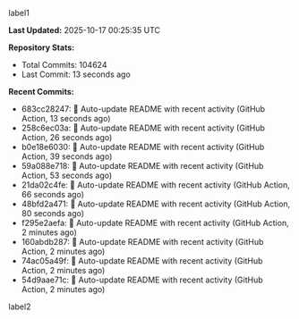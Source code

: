 
label1 
<!-- ACTIVITY_START -->
**Last Updated:** 2025-10-17 00:25:35 UTC

**Repository Stats:**
- Total Commits: 104624
- Last Commit: 13 seconds ago

**Recent Commits:**
- 683cc28247: 🤖 Auto-update README with recent activity (GitHub Action, 13 seconds ago)
- 258c6ec03a: 🤖 Auto-update README with recent activity (GitHub Action, 26 seconds ago)
- b0e18e6030: 🤖 Auto-update README with recent activity (GitHub Action, 39 seconds ago)
- 59a088e718: 🤖 Auto-update README with recent activity (GitHub Action, 53 seconds ago)
- 21da02c4fe: 🤖 Auto-update README with recent activity (GitHub Action, 66 seconds ago)
- 48bfd2a471: 🤖 Auto-update README with recent activity (GitHub Action, 80 seconds ago)
- f295e2aefa: 🤖 Auto-update README with recent activity (GitHub Action, 2 minutes ago)
- 160abdb287: 🤖 Auto-update README with recent activity (GitHub Action, 2 minutes ago)
- 74ac05a49f: 🤖 Auto-update README with recent activity (GitHub Action, 2 minutes ago)
- 54d9aae71c: 🤖 Auto-update README with recent activity (GitHub Action, 2 minutes ago)
<!-- ACTIVITY_END -->

label2
